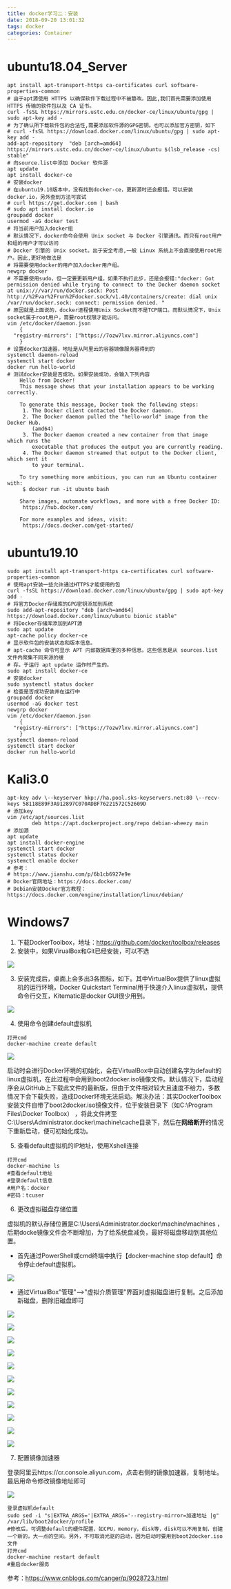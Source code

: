 ```yaml
---
title: docker学习二：安装
date: 2018-09-20 13:01:32
tags: docker
categories: Container
---
```


# ubuntu18.04_Server

```shell
apt install apt-transport-https ca-certificates curl software-properties-common
# 由于apt源使用 HTTPS 以确保软件下载过程中不被篡改。因此,我们首先需要添加使用HTTPS 传输的软件包以及 CA 证书。
curl -fsSL https://mirrors.ustc.edu.cn/docker-ce/linux/ubuntu/gpg | sudo apt-key add -
# 为了确认所下载软件包的合法性,需要添加软件源的GPG密钥。也可以添加官方密钥，如下
# curl -fsSL https://download.docker.com/linux/ubuntu/gpg | sudo apt-key add -
add-apt-repository  "deb [arch=amd64] https://mirrors.ustc.edu.cn/docker-ce/linux/ubuntu $(lsb_release -cs) stable"
# 向source.list中添加 Docker 软件源
apt update
apt install docker-ce
# 安装docker
# 在ubuntu19.10版本中，没有找到docker-ce，更新源时还会报错。可以安装docker.io，另外查到方法可尝试
# curl https://get.docker.com | bash 
# sudo apt install docker.io
groupadd docker
usermod -aG docker test
# 将当前用户加入docker组
# 默认情况下，docker命令会使用 Unix socket 与 Docker 引擎通讯。而只有root用户和组的用户才可以访问 
# Docker 引擎的 Unix socket。出于安全考虑,一般 Linux 系统上不会直接使用root用户。因此,更好地做法是
# 将需要使用docker的用户加入docker用户组。
newgrp docker     
# 不需要使用sudo，但一定要更新用户组，如果不执行此步，还是会报错:"docker: Got permission denied while trying to connect to the Docker daemon socket at unix:///var/run/docker.sock: Post http://%2Fvar%2Frun%2Fdocker.sock/v1.40/containers/create: dial unix /var/run/docker.sock: connect: permission denied. "
# 原因就是上面说的，docker进程使用Unix Socket而不是TCP端口。而默认情况下，Unix socket属于root用户，需要root权限才能访问。
vim /etc/docker/daemon.json
    {
  "registry-mirrors": ["https://7ozw7lxv.mirror.aliyuncs.com"]
	}
# 设置docker加速器，地址是从阿里云的容器镜像服务器得到的
systemctl daemon-reload
systemctl start docker
docker run hello-world
# 测试docker安装是否成功。如果安装成功，会输入下列内容
    Hello from Docker!
    This message shows that your installation appears to be working correctly.

    To generate this message, Docker took the following steps:
     1. The Docker client contacted the Docker daemon.
     2. The Docker daemon pulled the "hello-world" image from the Docker Hub.
        (amd64)
     3. The Docker daemon created a new container from that image which runs the
        executable that produces the output you are currently reading.
     4. The Docker daemon streamed that output to the Docker client, which sent it
        to your terminal.

    To try something more ambitious, you can run an Ubuntu container with:
     $ docker run -it ubuntu bash

    Share images, automate workflows, and more with a free Docker ID:
     https://hub.docker.com/

    For more examples and ideas, visit:
     https://docs.docker.com/get-started/
```



# ubuntu19.10

```shell
sudo apt install apt-transport-https ca-certificates curl software-properties-common
# 使用apt安装一些允许通过HTTPS才能使用的包
curl -fsSL https://download.docker.com/linux/ubuntu/gpg | sudo apt-key add -
# 将官方Docker存储库的GPG密钥添加到系统
sudo add-apt-repository "deb [arch=amd64] https://download.docker.com/linux/ubuntu bionic stable"
# 将Docker存储库添加到APT源
sudo apt update
apt-cache policy docker-ce
# 显示软件包的安装状态和版本信息。
# apt-cache 命令可显示 APT 内部数据库里的多种信息。这些信息是从 sources.list 文件内聚集不同来源的缓
# 存。于运行 apt update 运作时产生的。
sudo apt install docker-ce
# 安装docker
sudo systemctl status docker
# 检查是否成功安装并在运行中
groupadd docker
usermod -aG docker test
newgrp docker
vim /etc/docker/daemon.json
    {
  "registry-mirrors": ["https://7ozw7lxv.mirror.aliyuncs.com"]
	}
systemctl daemon-reload
systemctl start docker
docker run hello-world
```





# Kali3.0

```shell
apt-key adv \--keyserver hkp://ha.pool.sks-keyservers.net:80 \--recv-keys 58118E89F3A912897C070ADBF76221572C52609D
# 添加key
vim /etc/apt/sources.list
		deb https://apt.dockerproject.org/repo debian-wheezy main
# 添加源
apt update
apt install docker-engine
systemctl start docker
systemctl status docker
systemctl enable docker
# 参考：
# https://www.jianshu.com/p/6b1cb6927e9e
# Docker官网地址：https://docs.docker.com/
# Debian安装Docker官方教程：https://docs.docker.com/engine/installation/linux/debian/
```



# Windows7

1. 下载DockerToolbox，地址：https://github.com/docker/toolbox/releases
2. 安装中，如果VirualBox和Git已经安装，可以不选

![](\images\docker\docker1.jpg)

3. 安装完成后，桌面上会多出3各图标，如下。其中VirtualBox提供了linux虚拟机的运行环境，Docker Quickstart Terminal用于快速介入linux虚拟机，提供命令行交互，Kitematic是docker GUI很少用到。

![](\images\docker\docker2.jpg)

4. 使用命令创建default虚拟机

```shell
打开cmd
docker-machine create default
```

![](\images\docker\docker3.jpg)

启动时会进行Docker环境的初始化，会在VirtualBox中自动创建名字为default的linux虚拟机，在此过程中会用到boot2docker.iso镜像文件。默认情况下，启动程序会从GitHub上下载此文件的最新版，但由于文件相对较大且速度不给力，多数情况下会下载失败，造成Docker环境无法启动。解决办法：其实DockerToolbox安装文件自带了boot2docker.iso镜像文件，位于安装目录下（如C:\Program Files\Docker Toolbox） ，将此文件拷至C:\Users\Administrator\.docker\machine\cache目录下，然后在**网络断开**的情况下重新启动，便可初始化成功。

5. 查看default虚拟机的IP地址，使用Xshell连接

```shell
打开cmd
docker-machine ls
#查看default地址
#登录default信息
#用户名：docker
#密码：tcuser
```

6. 更改虚拟磁盘存储位置

虚拟机的默认存储位置是C:\Users\Administrator\.docker\machine\machines ，后期docke镜像文件会不断增加，为了给系统盘减负，最好将磁盘移动到其他位置。

* 首先通过PowerShell或cmd终端中执行【docker-machine stop default】命令停止default虚拟机。

![](\images\docker\docker4.jpg)

* 通过VirtualBox"管理"-->"虚拟介质管理"界面对虚拟磁盘进行复制。之后添加新磁盘，删除旧磁盘即可

![](\images\docker\docker5.jpg)

![](\images\docker\docker6.jpg)

![](\images\docker\docker7.jpg)

![](\images\docker\docker8.jpg)

![](\images\docker\docker9.jpg)

![](\images\docker\docker10.jpg)

![](\images\docker\docker11.jpg)

![](\images\docker\docker12.jpg)

![](\images\docker\docker13.jpg)

![](\images\docker\docker14.jpg)

![](\images\docker\docker15.jpg)

7. 配置镜像加速器

登录阿里云https://cr.console.aliyun.com，点击右侧的镜像加速器，复制地址。最后用命令修改镜像地址即可

![](\images\docker\docker16.jpg)

```shell
登录虚拟机default
sudo sed -i "s|EXTRA_ARGS='|EXTRA_ARGS='--registry-mirror=加速地址 |g" /var/lib/boot2docker/profile
#修改后，可调整default的硬件配置，如CPU，memory，disk等，disk可以不用复制，创建一个新的，大一点的空间。另外，不可取消光驱的启动，因为启动时要用到boot2docker.iso文件
打开cmd
docker-machine restart default
#重启docker服务
```

参考：https://www.cnblogs.com/canger/p/9028723.html

















